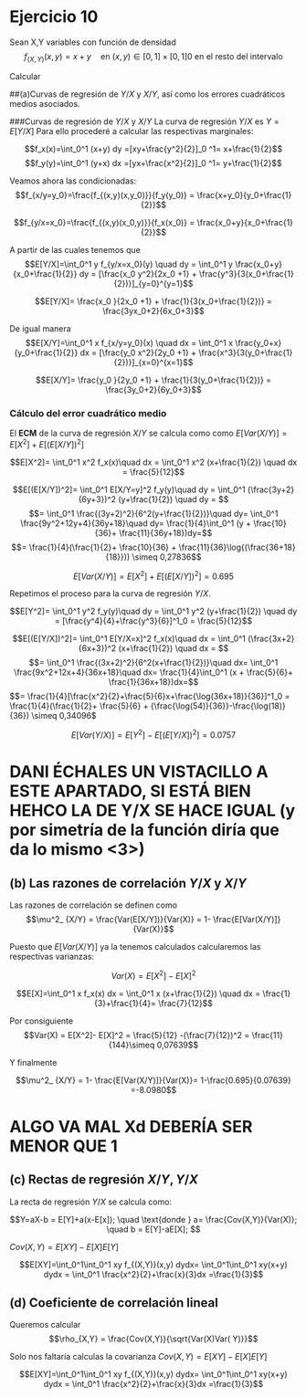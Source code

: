 # Ejercicio 10

Sean X,Y variables con función de densidad
$$f_{(X,Y)}(x,y)= x+y \quad \text{en } (x,y)\in[0,1]\times [0,1] \text{0 en el resto del intervalo}$$

Calcular

##(a)Curvas de regresión de $Y/X$ y $X/Y$,  así como los errores cuadráticos medios asociados.

###Curvas de regresión de $Y/X$ y $X/Y$
La curva de regresión  $Y/X$ es $Y=E[Y/X]$
Para ello procederé a calcular las respectivas marginales:

$$f_x(x)=\int_0^1 (x+y) dy =[xy+\frac{y^2}{2}]_0 ^1= x+\frac{1}{2}$$
$$f_y(y)=\int_0^1 (y+x) dx =[yx+\frac{x^2}{2}]_0 ^1= y+\frac{1}{2}$$

Veamos ahora las condicionadas:
$$f_{x/y=y_0}=\frac{f_{(x,y)(x,y_0)}}{f_y(y_0)} = \frac{x+y_0}{y_0+\frac{1}{2}}$$

$$f_{y/x=x_0}=\frac{f_{(x,y)(x_0,y)}}{f_x(x_0)} = \frac{x_0+y}{x_0+\frac{1}{2}}$$

A partir de las cuales tenemos que
$$E[Y/X]=\int_0^1 y f_{y/x=x_0}(y) \quad dy =
\int_0^1  y \frac{x_0+y}{x_0+\frac{1}{2}} dy =
[\frac{x_0 y^2}{2x_0 +1}  +  \frac{y^3}{3(x_0+\frac{1}{2})}]_{y=0}^{y=1}$$

$$E[Y/X]= \frac{x_0 }{2x_0 +1}  +  \frac{1}{3(x_0+\frac{1}{2})} = \frac{3yx_0+2}{6x_0+3}$$


De igual manera
$$E[X/Y]=\int_0^1 x f_{x/y=y_0}(x) \quad dx =
\int_0^1  x \frac{y_0+x}{y_0+\frac{1}{2}} dx =
[\frac{y_0 x^2}{2y_0 +1}  +  \frac{x^3}{3(y_0+\frac{1}{2})}]_{x=0}^{x=1}$$

$$E[X/Y]= \frac{y_0 }{2y_0 +1}  +  \frac{1}{3(y_0+\frac{1}{2})} = \frac{3y_0+2}{6y_0+3}$$


### Cálculo del error cuadrático medio

El **ECM** de la curva de regresión $X/Y$ se calcula como  como $E[Var(X/Y)] = E[X^2]+E[(E[X/Y])^2]$

$$E[X^2]= \int_0^1 x^2 f_x(x)\quad dx =
\int_0^1 x^2 (x+\frac{1}{2}) \quad dx =
\frac{5}{12}$$

$$E[(E[X/Y])^2]=
\int_0^1 E[X/Y=y]^2 f_y(y)\quad dy =
\int_0^1 (\frac{3y+2}{6y+3})^2 (y+\frac{1}{2}) \quad dy = $$ $$= \int_0^1 \frac{(3y+2)^2}{6^2(y+\frac{1}{2})}\quad dy=
\int_0^1 \frac{9y^2+12y+4}{36y+18}\quad dy=
\frac{1}{4}\int_0^1 (y + \frac{10}{36}+ \frac{11}{36y+18})dy=$$ $$=
\frac{1}{4}(\frac{1}{2}+ \frac{10}{36} + \frac{11}{36}\log{(\frac{36+18}{18}})) \simeq 0,27836$$

$$E[Var(X/Y)] = E[X^2]+E[(E[X/Y])^2]=0.695$$

Repetimos el proceso para la curva de regresión $Y/X$.

$$E[Y^2]= \int_0^1 y^2 f_y(y)\quad dy =
\int_0^1 y^2 (y+\frac{1}{2}) \quad dy = [\frac{y^4}{4}+\frac{y^3}{6}]^1_0 =
\frac{5}{12}$$

$$E[(E[Y/X])^2]=
\int_0^1 E[Y/X=x]^2 f_x(x)\quad dx =
\int_0^1 (\frac{3x+2}{6x+3})^2 (x+\frac{1}{2}) \quad dx = $$ $$= \int_0^1 \frac{(3x+2)^2}{6^2(x+\frac{1}{2})}\quad dx=
\int_0^1 \frac{9x^2+12x+4}{36x+18}\quad dx=
\frac{1}{4}\int_0^1 (x + \frac{5}{6}+ \frac{1}{36x+18})dx=$$ $$=
\frac{1}{4}[\frac{x^2}{2}+\frac{5}{6}x+\frac{\log(36x+18)}{36}]^1_0 =
\frac{1}{4}(\frac{1}{2}+ \frac{5}{6} + {\frac{\log(54)}{36}}-\frac{\log(18)}{36}) \simeq 0,34096$

$$E[Var(Y/X)] = E[Y^2]-E[(E[Y/X])^2]=0.0757$$



# DANI ÉCHALES UN VISTACILLO A ESTE APARTADO, SI ESTÁ BIEN HEHCO LA DE Y/X SE HACE IGUAL (y por simetría de la función diría que da lo mismo <3>)

## (b) Las razones de correlación $Y/X \text{ y } X/Y$

Las razones de correlación se definen como
$$\mu^2_ {X/Y} = \frac{Var(E[X/Y])}{Var(X)} =
1- \frac{E[Var(X/Y)]}{Var(X)}$$

Puesto que $E[Var(X/Y)]$ ya la tenemos calculados calcularemos las respectivas varianzas:

$$Var(X) = E[X^2]- E[X]^2$$

$$E[X]=\int_0^1 x f_x(x) dx =
\int_0^1 x (x+\frac{1}{2}) \quad dx =
\frac{1}{3}+\frac{1}{4}= \frac{7}{12}$$

Por consiguiente
$$Var(X) = E[X^2]- E[X]^2 =
\frac{5}{12} -(\frac{7}{12})^2 = \frac{11}{144}\simeq 0,07639$$

Y finalmente

$$\mu^2_ {X/Y} =
1- \frac{E[Var(X/Y)]}{Var(X)}=
1-\frac{0.695}{0.07639} =-8.0980$$
# ALGO VA MAL Xd  DEBERÍA SER MENOR QUE 1

## (c) Rectas de regresión $X/Y, Y/X$

La recta de regresión $Y/X$ se calcula como:

$$Y=aX-b = E[Y]+a(x-E[x]); \quad \text{donde } a= \frac{Cov(X,Y)}{Var(X)}; \quad b = E[Y]-aE[X]; $$

$Cov(X,Y)=E[XY]-E[X]E[Y]$

$$E[XY]=\int_0^1\int_0^1 xy f_{(X,Y)}(x,y) dydx= \int_0^1\int_0^1 xy(x+y) dydx =
\int_0^1 \frac{x^2}{2}+\frac{x}{3}dx =\frac{1}{3}$$

## (d) Coeficiente de correlación lineal

Queremos calcular
$$\rho_{X,Y} = \frac{Cov(X,Y)}{\sqrt{Var(X)Var( Y)}}$$

Solo nos faltaría calculas la covarianza $Cov(X,Y)=E[XY]-E[X]E[Y]$

$$E[XY]=\int_0^1\int_0^1 xy f_{(X,Y)}(x,y) dydx= \int_0^1\int_0^1 xy(x+y) dydx =
\int_0^1 \frac{x^2}{2}+\frac{x}{3}dx =\frac{1}{3}$$
